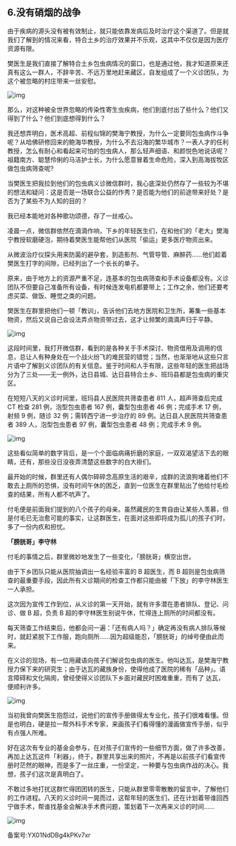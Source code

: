 ## 6.没有硝烟的战争
由于疾病的源头没有被有效制止，就只能依靠发病后及时治疗这个渠道了。但是就我们了解到的情况来看，特合土乡的治疗效果并不乐观，这其中不仅仅是因为医疗资源有限。 


樊医生是我们直接了解特合土乡包虫病情况的窗口，也是通过他，我才知道原来还真有这么一群人，不辞辛苦、不远万里地赶来藏区，自发组成了一个义诊团队，为这个被忽略的村庄带来一丝安慰。 


![img](https://pic1.zhimg.com/v2-f321359f45950db754976eda4e7c7778.webp)

那么，对这种被全世界忽略的传染性寄生虫疾病，他们到底付出了些什么？他们又得到了什么？他们到底想得到什么？ 


我还想弄明白，医术高超、前程似锦的樊海宁教授，为什么一定要同包虫病作斗争呢？从哈佛研修回来的鲍海华教授，为什么不去沿海的繁华城市？一表人才的任利教授，怎么有耐心和看起来可怕的包虫病人，那么轻声细语、和颜悦色地说话呢？祖籍南方、聪慧伶俐的马洁护士长，为什么愿意冒着生命危险，深入到高海拔牧区做包虫病筛查呢?  


当樊医生把我拉到他们的包虫病义诊微信群时，我心底深处仍然存了一些较为不堪的想法和疑问：这是否是一场联合公益的作秀？是否能为他们的前途带来好处？是否为了某些不为人知的目的？ 


我已经本能地对各种歌功颂德，存了一丝戒心。 


凌晨一点，微信群依然在滴滴作响，下乡的年轻医生们，在和他们的「老大」樊海宁教授软磨硬泡，期待着樊医生能帮他们从医院「偷运」更多医疗物资出来。 


从微波治疗仪探头用来防菌的避孕套，到造影剂、气管导管、麻醉药……他们趁着樊医生打字的间隙，已经列出了一个长长的单子。 


原来，由于地方上的资源严重不足，连基本的包虫病筛查和手术设备都没有。义诊团队不但要自己准备所有设备，有时候连发电机都要带上；工作之余，他们还要考虑买菜、做饭、睡觉之类的问题。 


樊医生在群里把他们一顿「教训」，告诉他们去地方医院和卫生所，筹集一些基本物资，然后又说自己会设法弄点物资带过去，这才让频繁的滴滴声归于平静。 


![img](https://pic4.zhimg.com/v2-aa4ee965fad0692d4d334d4d935d6f8f.webp)

这段时间里，我打开微信群，看到的是各种关于手术探讨、物资借用及调用的信息，总让人有种身处在一个战火纷飞的难民营的错觉；当然，也渐渐地从这些只言片语中了解到义诊团队的有关信息。鉴于时间和人手有限，这些年轻的医生把战场分为了三处——无一例外，达日县城、达日县特合土乡、班玛县都是包虫病的重灾区。 


在短短八天的义诊时间里，班玛县人民医院共筛查患者 811 人，超声筛查后完成 CT 检查 281 例，泡型包虫患者 167 例，囊型包虫患者 46 例；完成手术 17 例，射频 9 例，随诊 32 例；需转西宁进一步治疗的 89 例。达日县人民医院共筛查患者 389 人，泡型包虫患者 97 例，囊型包虫患者 48 例；完成手术 9 例。


![img](https://pic2.zhimg.com/v2-16a9e7c956b6652467f2395af7030be1.webp)

这些看似简单的数字背后，是一个个面临病痛折磨的家庭，一双双渴望活下去的眼睛，还有，那些没日没夜弄清楚这些数字的白大褂们。 


最开始的时候，群里还有人偶尔碎碎念高原生活的艰辛，成群的流浪狗堵着他们不敢去上厕所的恐惧，没有时间午休的困乏，直到一位医生在群里贴出了他给付毛检查的结果，所有人都不吭声了。 


付毛便是前面我们提到的八个孩子的母亲。虽然藏民的生育自由让某些人羡慕，但是付毛已无治愈可能的事实，让这群医生，在面对这些即将成为孤儿的孩子们时，多了一份内疚和担忧。 


**「膀胱哥」李守林**


付毛的事情之后，群里微妙地发生了一些变化，「膀胱哥」横空出世。 


由于下乡团队只能从医院抽调出一名经验丰富的 B 超医生，而 B 超则是包虫病筛查的最重要手段，因此所有义诊期间的检查工作都只能由被「下放」的李守林医生一人承担。 


这次因为宣传工作到位，从义诊的第一天开始，就有许多潜在患者排队、登记、问诊、做 B 超，负责 B 超的李守林医生别说午休，忙得连上厕所的时间都没有。 


每天筛查工作结束后，他都会问一遍：「还有病人吗？」确定再没有病人排队等候时，就赶紧脱下工作服，跑向厕所……因为超级能忍，「膀胱哥」的绰号便由此而来。 


在义诊的现场，有一位用藏语向孩子们解说包虫病的医生。他叫达瓦，是樊海宁教授力保下来的研究生；由于达瓦的藏族身份，使得他成了医院的稀有「品种」。语言障碍和文化隔阂，曾经使得义诊团队下乡面对藏民时困难重重，而有了 达瓦，便顺利许多。 


![img](https://pic2.zhimg.com/v2-9a9c70c32a620679fcb3949024a56271.webp)

当初我曾向樊医生抱怨过，说他们的宣传手册做得太专业化，孩子们很难看懂。但是也明白，硬是拉一帮外科手术专家，来画孩子们看得懂的漫画做宣传手册，似乎有点强人所难。 


好在这次有专业的基金会参与，在对孩子们宣传的一些细节方面，做了许多改善，再加上达瓦这件「利器」，终于，群里共享出来的照片，不再是以前孩子们看宣传册时茫然的眼神，而是多了一丝庄重，一份坚定，一种要与包虫病作战的决心。我想，孩子们这次是真明白了。 


不敢过多地打扰这群忙得团团转的医生，只能从群里零零散散的留言中，了解他们的工作进程。八天的义诊时间一晃而过，这帮年轻的医生们，还在计划着带谁回西宁做手术，帮谁找基金会解决手术费问题，策划着下一次再来义诊的时间……  


![img](https://pic2.zhimg.com/v2-57da17b7f5ec5a99b7e497a7f7954f7d.webp)

  




备案号:YX01NdDBg4kPKv7xr

